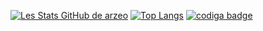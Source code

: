 [![Les Stats GitHub de arzeo](https://github-readme-stats.vercel.app/api?username=arzeo68&theme=tokyonight&count_private=true&include_all_commits=true)](https://github.com/anuraghazra/github-readme-stats)
[![Top Langs](https://github-readme-stats.vercel.app/api/top-langs/?username=arzeo68&layout=compact&theme=tokyonight&exclude_repo=Dashboard&langs_count=6)](https://github.com/anuraghazra/github-readme-stats)
<a href="https://app.codiga.io/hub/user/github">
   <img src="https://api.codiga.io/public/badge/user/github/arzeo68?style=dark" alt="codiga badge" />
</a>
